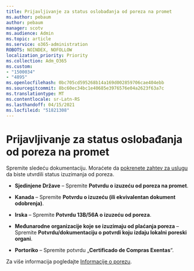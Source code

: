 ```yaml
---
title: Prijavljivanje za status oslobađanja od poreza na promet
ms.author: pebaum
author: pebaum
manager: scotv
ms.audience: Admin
ms.topic: article
ms.service: o365-administration
ROBOTS: NOINDEX, NOFOLLOW
localization_priority: Priority
ms.collection: Adm_O365
ms.custom:
- "1500034"
- "4895"
ms.openlocfilehash: 0bc705cd595268b14a169d002859706cae404ebb
ms.sourcegitcommit: 8bc60ec34bc1e40685e3976576e04a2623f63a7c
ms.translationtype: MT
ms.contentlocale: sr-Latn-RS
ms.lasthandoff: 04/15/2021
ms.locfileid: "51821308"
---
```

# <a name="apply-for-tax-exempt-status"></a>Prijavljivanje za status oslobađanja od poreza na promet

Spremite sledeću dokumentaciju. Moraćete da [pokrenete zahtev za uslugu](https://docs.microsoft.com/microsoft-365/admin/contact-support-for-business-products) da biste utvrdili status izuzimanja od poreza.

- **Sjedinjene Države** – Spremite **Potvrdu o izuzeću od poreza na promet**.

- **Kanada** – Spremite **Potvrdu o izuzeću (ili ekvivalentan dokument odobrenja)**.

- **Irska** – Spremite **Potvrdu 13B/56A o izuzeću od poreza**.

- **Međunarodne organizacije koje se izuzimaju od plaćanja poreza** – Spremite **Potvrdu/dokumentaciju o potvrdi koju izdaju lokalni poreski organi**.

- **Portoriko** – Spremite potvrdu „**Certificado de Compras Exentas**“.

Za više informacija pogledajte [Informacije o porezu](https://docs.microsoft.com/microsoft-365/commerce/billing-and-payments/tax-information).
